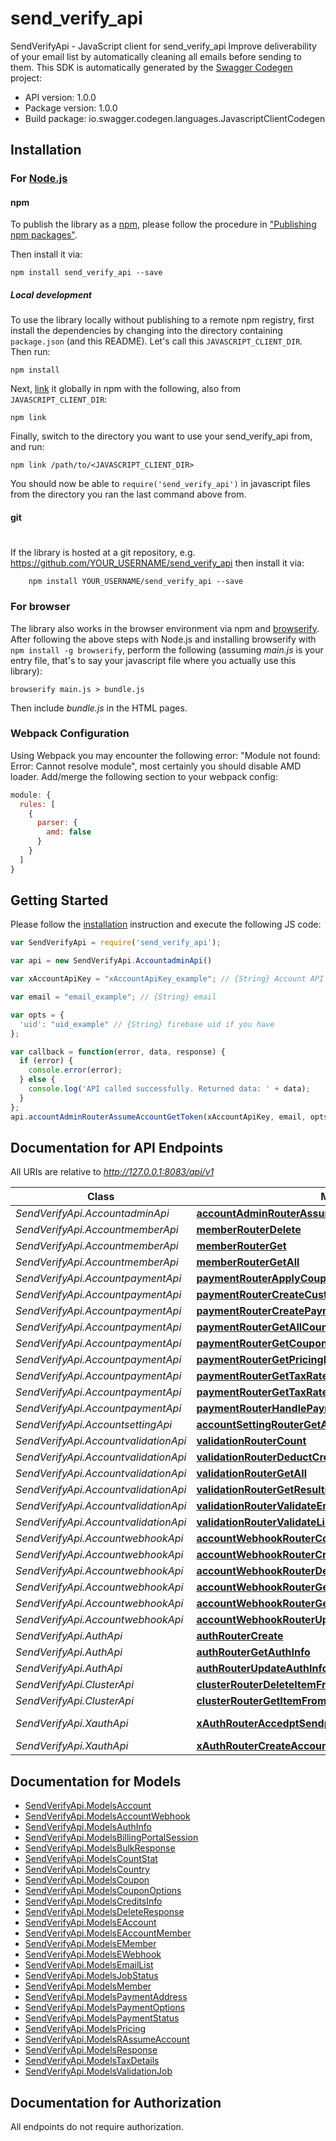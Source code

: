 # send_verify_api

SendVerifyApi - JavaScript client for send_verify_api
Improve deliverability of your email list by automatically cleaning all emails before sending to them. 
This SDK is automatically generated by the [Swagger Codegen](https://github.com/swagger-api/swagger-codegen) project:

- API version: 1.0.0
- Package version: 1.0.0
- Build package: io.swagger.codegen.languages.JavascriptClientCodegen

## Installation

### For [Node.js](https://nodejs.org/)

#### npm

To publish the library as a [npm](https://www.npmjs.com/),
please follow the procedure in ["Publishing npm packages"](https://docs.npmjs.com/getting-started/publishing-npm-packages).

Then install it via:

```shell
npm install send_verify_api --save
```

##### Local development

To use the library locally without publishing to a remote npm registry, first install the dependencies by changing 
into the directory containing `package.json` (and this README). Let's call this `JAVASCRIPT_CLIENT_DIR`. Then run:

```shell
npm install
```

Next, [link](https://docs.npmjs.com/cli/link) it globally in npm with the following, also from `JAVASCRIPT_CLIENT_DIR`:

```shell
npm link
```

Finally, switch to the directory you want to use your send_verify_api from, and run:

```shell
npm link /path/to/<JAVASCRIPT_CLIENT_DIR>
```

You should now be able to `require('send_verify_api')` in javascript files from the directory you ran the last 
command above from.

#### git
#
If the library is hosted at a git repository, e.g.
https://github.com/YOUR_USERNAME/send_verify_api
then install it via:

```shell
    npm install YOUR_USERNAME/send_verify_api --save
```

### For browser

The library also works in the browser environment via npm and [browserify](http://browserify.org/). After following
the above steps with Node.js and installing browserify with `npm install -g browserify`,
perform the following (assuming *main.js* is your entry file, that's to say your javascript file where you actually 
use this library):

```shell
browserify main.js > bundle.js
```

Then include *bundle.js* in the HTML pages.

### Webpack Configuration

Using Webpack you may encounter the following error: "Module not found: Error:
Cannot resolve module", most certainly you should disable AMD loader. Add/merge
the following section to your webpack config:

```javascript
module: {
  rules: [
    {
      parser: {
        amd: false
      }
    }
  ]
}
```

## Getting Started

Please follow the [installation](#installation) instruction and execute the following JS code:

```javascript
var SendVerifyApi = require('send_verify_api');

var api = new SendVerifyApi.AccountadminApi()

var xAccountApiKey = "xAccountApiKey_example"; // {String} Account API Key

var email = "email_example"; // {String} email

var opts = { 
  'uid': "uid_example" // {String} firebase uid if you have
};

var callback = function(error, data, response) {
  if (error) {
    console.error(error);
  } else {
    console.log('API called successfully. Returned data: ' + data);
  }
};
api.accountAdminRouterAssumeAccountGetToken(xAccountApiKey, email, opts, callback);

```

## Documentation for API Endpoints

All URIs are relative to *http://127.0.0.1:8083/api/v1*

Class | Method | HTTP request | Description
------------ | ------------- | ------------- | -------------
*SendVerifyApi.AccountadminApi* | [**accountAdminRouterAssumeAccountGetToken**](docs/AccountadminApi.md#accountAdminRouterAssumeAccountGetToken) | **GET** /account/admin/assume | 
*SendVerifyApi.AccountmemberApi* | [**memberRouterDelete**](docs/AccountmemberApi.md#memberRouterDelete) | **DELETE** /account/member/{memberId} | 
*SendVerifyApi.AccountmemberApi* | [**memberRouterGet**](docs/AccountmemberApi.md#memberRouterGet) | **GET** /account/member/{memberId} | 
*SendVerifyApi.AccountmemberApi* | [**memberRouterGetAll**](docs/AccountmemberApi.md#memberRouterGetAll) | **GET** /account/member/ | 
*SendVerifyApi.AccountpaymentApi* | [**paymentRouterApplyCouponToStripeCustomer**](docs/AccountpaymentApi.md#paymentRouterApplyCouponToStripeCustomer) | **POST** /account/payment/customer/coupon | 
*SendVerifyApi.AccountpaymentApi* | [**paymentRouterCreateCustomerPortal**](docs/AccountpaymentApi.md#paymentRouterCreateCustomerPortal) | **POST** /account/payment/portal | 
*SendVerifyApi.AccountpaymentApi* | [**paymentRouterCreatePaymentInvoice**](docs/AccountpaymentApi.md#paymentRouterCreatePaymentInvoice) | **POST** /account/payment/invoice | 
*SendVerifyApi.AccountpaymentApi* | [**paymentRouterGetAllCountries**](docs/AccountpaymentApi.md#paymentRouterGetAllCountries) | **GET** /account/payment/pricing/countries | 
*SendVerifyApi.AccountpaymentApi* | [**paymentRouterGetCouponCodes**](docs/AccountpaymentApi.md#paymentRouterGetCouponCodes) | **GET** /account/payment/coupons | 
*SendVerifyApi.AccountpaymentApi* | [**paymentRouterGetPricingPlans**](docs/AccountpaymentApi.md#paymentRouterGetPricingPlans) | **GET** /account/payment/pricing | 
*SendVerifyApi.AccountpaymentApi* | [**paymentRouterGetTaxRateByAddress**](docs/AccountpaymentApi.md#paymentRouterGetTaxRateByAddress) | **POST** /account/payment/tax/address | 
*SendVerifyApi.AccountpaymentApi* | [**paymentRouterGetTaxRateByIP**](docs/AccountpaymentApi.md#paymentRouterGetTaxRateByIP) | **GET** /account/payment/tax/ip | 
*SendVerifyApi.AccountpaymentApi* | [**paymentRouterHandlePaymentWebhook**](docs/AccountpaymentApi.md#paymentRouterHandlePaymentWebhook) | **POST** /account/payment/webhook | 
*SendVerifyApi.AccountsettingApi* | [**accountSettingRouterGetAccount**](docs/AccountsettingApi.md#accountSettingRouterGetAccount) | **GET** /account/setting/ | 
*SendVerifyApi.AccountvalidationApi* | [**validationRouterCount**](docs/AccountvalidationApi.md#validationRouterCount) | **GET** /account/validation/count | 
*SendVerifyApi.AccountvalidationApi* | [**validationRouterDeductCredits**](docs/AccountvalidationApi.md#validationRouterDeductCredits) | **POST** /account/validation/deduct | 
*SendVerifyApi.AccountvalidationApi* | [**validationRouterGetAll**](docs/AccountvalidationApi.md#validationRouterGetAll) | **GET** /account/validation/ | 
*SendVerifyApi.AccountvalidationApi* | [**validationRouterGetResults**](docs/AccountvalidationApi.md#validationRouterGetResults) | **GET** /account/validation/results | 
*SendVerifyApi.AccountvalidationApi* | [**validationRouterValidateEmailBulk**](docs/AccountvalidationApi.md#validationRouterValidateEmailBulk) | **POST** /account/validation/bulk | 
*SendVerifyApi.AccountvalidationApi* | [**validationRouterValidateListEmailBulk**](docs/AccountvalidationApi.md#validationRouterValidateListEmailBulk) | **POST** /account/validation/list/bulk | 
*SendVerifyApi.AccountwebhookApi* | [**accountWebhookRouterCount**](docs/AccountwebhookApi.md#accountWebhookRouterCount) | **GET** /account/webhook/count | 
*SendVerifyApi.AccountwebhookApi* | [**accountWebhookRouterCreate**](docs/AccountwebhookApi.md#accountWebhookRouterCreate) | **POST** /account/webhook/ | 
*SendVerifyApi.AccountwebhookApi* | [**accountWebhookRouterDelete**](docs/AccountwebhookApi.md#accountWebhookRouterDelete) | **DELETE** /account/webhook/{webhookId} | 
*SendVerifyApi.AccountwebhookApi* | [**accountWebhookRouterGet**](docs/AccountwebhookApi.md#accountWebhookRouterGet) | **GET** /account/webhook/{webhookId} | 
*SendVerifyApi.AccountwebhookApi* | [**accountWebhookRouterGetAll**](docs/AccountwebhookApi.md#accountWebhookRouterGetAll) | **GET** /account/webhook/ | 
*SendVerifyApi.AccountwebhookApi* | [**accountWebhookRouterUpdate**](docs/AccountwebhookApi.md#accountWebhookRouterUpdate) | **PUT** /account/webhook/{webhookId} | 
*SendVerifyApi.AuthApi* | [**authRouterCreate**](docs/AuthApi.md#authRouterCreate) | **POST** /auth/create | 
*SendVerifyApi.AuthApi* | [**authRouterGetAuthInfo**](docs/AuthApi.md#authRouterGetAuthInfo) | **POST** /auth/info | 
*SendVerifyApi.AuthApi* | [**authRouterUpdateAuthInfo**](docs/AuthApi.md#authRouterUpdateAuthInfo) | **PUT** /auth/info | 
*SendVerifyApi.ClusterApi* | [**clusterRouterDeleteItemFromCacheOfEveryNodeInCluster**](docs/ClusterApi.md#clusterRouterDeleteItemFromCacheOfEveryNodeInCluster) | **DELETE** /cluster/cache | 
*SendVerifyApi.ClusterApi* | [**clusterRouterGetItemFromCacheOfSpecificNodeInCluster**](docs/ClusterApi.md#clusterRouterGetItemFromCacheOfSpecificNodeInCluster) | **DELETE** /cluster/cache/node | 
*SendVerifyApi.XauthApi* | [**xAuthRouterAccedptSendpostValidationWebhookResult**](docs/XauthApi.md#xAuthRouterAccedptSendpostValidationWebhookResult) | **POST** /xauth/sendpost/webhook/{sendpostApiKey} | 
*SendVerifyApi.XauthApi* | [**xAuthRouterCreateAccountViaAPI**](docs/XauthApi.md#xAuthRouterCreateAccountViaAPI) | **POST** /xauth/create | 


## Documentation for Models

 - [SendVerifyApi.ModelsAccount](docs/ModelsAccount.md)
 - [SendVerifyApi.ModelsAccountWebhook](docs/ModelsAccountWebhook.md)
 - [SendVerifyApi.ModelsAuthInfo](docs/ModelsAuthInfo.md)
 - [SendVerifyApi.ModelsBillingPortalSession](docs/ModelsBillingPortalSession.md)
 - [SendVerifyApi.ModelsBulkResponse](docs/ModelsBulkResponse.md)
 - [SendVerifyApi.ModelsCountStat](docs/ModelsCountStat.md)
 - [SendVerifyApi.ModelsCountry](docs/ModelsCountry.md)
 - [SendVerifyApi.ModelsCoupon](docs/ModelsCoupon.md)
 - [SendVerifyApi.ModelsCouponOptions](docs/ModelsCouponOptions.md)
 - [SendVerifyApi.ModelsCreditsInfo](docs/ModelsCreditsInfo.md)
 - [SendVerifyApi.ModelsDeleteResponse](docs/ModelsDeleteResponse.md)
 - [SendVerifyApi.ModelsEAccount](docs/ModelsEAccount.md)
 - [SendVerifyApi.ModelsEAccountMember](docs/ModelsEAccountMember.md)
 - [SendVerifyApi.ModelsEMember](docs/ModelsEMember.md)
 - [SendVerifyApi.ModelsEWebhook](docs/ModelsEWebhook.md)
 - [SendVerifyApi.ModelsEmailList](docs/ModelsEmailList.md)
 - [SendVerifyApi.ModelsJobStatus](docs/ModelsJobStatus.md)
 - [SendVerifyApi.ModelsMember](docs/ModelsMember.md)
 - [SendVerifyApi.ModelsPaymentAddress](docs/ModelsPaymentAddress.md)
 - [SendVerifyApi.ModelsPaymentOptions](docs/ModelsPaymentOptions.md)
 - [SendVerifyApi.ModelsPaymentStatus](docs/ModelsPaymentStatus.md)
 - [SendVerifyApi.ModelsPricing](docs/ModelsPricing.md)
 - [SendVerifyApi.ModelsRAssumeAccount](docs/ModelsRAssumeAccount.md)
 - [SendVerifyApi.ModelsResponse](docs/ModelsResponse.md)
 - [SendVerifyApi.ModelsTaxDetails](docs/ModelsTaxDetails.md)
 - [SendVerifyApi.ModelsValidationJob](docs/ModelsValidationJob.md)


## Documentation for Authorization

 All endpoints do not require authorization.

